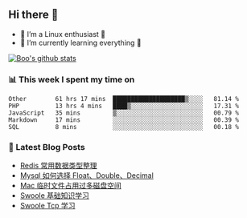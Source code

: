 ## Hi there 👋
* 🔭 I’m a Linux enthusiast 🐧️
* 🏃️ I’m currently learning everything 🏃️

[![Boo's github stats](https://github-readme-stats.vercel.app/api?username=0xAiKang)](https://github.com/anuraghazra/github-readme-stats)

<!-- [![Most Used Langs](https://github-readme-stats.vercel.app/api/top-langs/?username=0xAiKang)](https://github.com/anuraghazra/github-readme-stats) -->

### 📊 This week I spent my time on
<!--START_SECTION:waka-->
```text
Other        61 hrs 17 mins  ████████████████████▒░░░░   81.14 % 
PHP          13 hrs 4 mins   ████▒░░░░░░░░░░░░░░░░░░░░   17.31 % 
JavaScript   35 mins         ▒░░░░░░░░░░░░░░░░░░░░░░░░   00.79 % 
Markdown     17 mins         ░░░░░░░░░░░░░░░░░░░░░░░░░   00.39 % 
SQL          8 mins          ░░░░░░░░░░░░░░░░░░░░░░░░░   00.18 % 
```
<!--END_SECTION:waka-->

### 📕 Latest Blog Posts
<!-- BLOG-POST-LIST:START -->
- [Redis 常用数据类型整理](https://www.0x2beace.com/redis-common-data-types-sorting/)
- [Mysql 如何选择 Float、Double、Decimal](https://www.0x2beace.com/how-does-mysql-choose-float-double-decimal/)
- [Mac 临时文件占用过多磁盘空间](https://www.0x2beace.com/mac-temporary-files-take-up-too-much-disk-space/)
- [Swoole 基础知识学习](https://www.0x2beace.com/swoole-basic-knowledge-learning/)
- [Swoole Tcp 学习](https://www.0x2beace.com/swoole-tcp-learning/)
<!-- BLOG-POST-LIST:END -->

